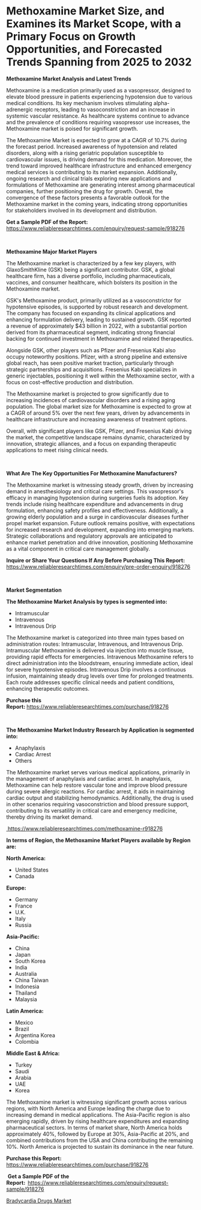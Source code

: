 <p><h1>Methoxamine Market Size, and Examines its Market Scope, with a Primary Focus on Growth Opportunities, and Forecasted Trends Spanning from 2025 to 2032</h1></p><p><strong>Methoxamine Market Analysis and Latest Trends</strong></p>
<p><p>Methoxamine is a medication primarily used as a vasopressor, designed to elevate blood pressure in patients experiencing hypotension due to various medical conditions. Its key mechanism involves stimulating alpha-adrenergic receptors, leading to vasoconstriction and an increase in systemic vascular resistance. As healthcare systems continue to advance and the prevalence of conditions requiring vasopressor use increases, the Methoxamine market is poised for significant growth.</p><p>The Methoxamine Market is expected to grow at a CAGR of 10.7% during the forecast period. Increased awareness of hypotension and related disorders, along with a rising geriatric population susceptible to cardiovascular issues, is driving demand for this medication. Moreover, the trend toward improved healthcare infrastructure and enhanced emergency medical services is contributing to its market expansion. Additionally, ongoing research and clinical trials exploring new applications and formulations of Methoxamine are generating interest among pharmaceutical companies, further positioning the drug for growth. Overall, the convergence of these factors presents a favorable outlook for the Methoxamine market in the coming years, indicating strong opportunities for stakeholders involved in its development and distribution.</p></p>
<p><strong>Get a Sample PDF of the Report:&nbsp;</strong> <a href="https://www.reliableresearchtimes.com/enquiry/request-sample/918276?utm_campaign=2241&utm_medium=2&utm_source=Github&utm_content=ia&utm_term=06032025&utm_id=methoxamine">https://www.reliableresearchtimes.com/enquiry/request-sample/918276</a></p>
<p>&nbsp;</p>
<p><strong>Methoxamine Major Market Players</strong></p>
<p><p>The Methoxamine market is characterized by a few key players, with GlaxoSmithKline (GSK) being a significant contributor. GSK, a global healthcare firm, has a diverse portfolio, including pharmaceuticals, vaccines, and consumer healthcare, which bolsters its position in the Methoxamine market.</p><p>GSK's Methoxamine product, primarily utilized as a vasoconstrictor for hypotensive episodes, is supported by robust research and development. The company has focused on expanding its clinical applications and enhancing formulation delivery, leading to sustained growth. GSK reported a revenue of approximately $43 billion in 2022, with a substantial portion derived from its pharmaceutical segment, indicating strong financial backing for continued investment in Methoxamine and related therapeutics.</p><p>Alongside GSK, other players such as Pfizer and Fresenius Kabi also occupy noteworthy positions. Pfizer, with a strong pipeline and extensive global reach, has seen positive market traction, particularly through strategic partnerships and acquisitions. Fresenius Kabi specializes in generic injectables, positioning it well within the Methoxamine sector, with a focus on cost-effective production and distribution.</p><p>The Methoxamine market is projected to grow significantly due to increasing incidences of cardiovascular disorders and a rising aging population. The global market size for Methoxamine is expected to grow at a CAGR of around 5% over the next few years, driven by advancements in healthcare infrastructure and increasing awareness of treatment options.</p><p>Overall, with significant players like GSK, Pfizer, and Fresenius Kabi driving the market, the competitive landscape remains dynamic, characterized by innovation, strategic alliances, and a focus on expanding therapeutic applications to meet rising clinical needs.</p></p>
<p>&nbsp;</p>
<p><strong>What Are The Key Opportunities For Methoxamine Manufacturers?</strong></p>
<p><p>The Methoxamine market is witnessing steady growth, driven by increasing demand in anesthesiology and critical care settings. This vasopressor's efficacy in managing hypotension during surgeries fuels its adoption. Key trends include rising healthcare expenditure and advancements in drug formulation, enhancing safety profiles and effectiveness. Additionally, a growing elderly population and a surge in cardiovascular diseases further propel market expansion. Future outlook remains positive, with expectations for increased research and development, expanding into emerging markets. Strategic collaborations and regulatory approvals are anticipated to enhance market penetration and drive innovation, positioning Methoxamine as a vital component in critical care management globally.</p></p>
<p><strong>Inquire or Share Your Questions If Any Before Purchasing This Report:</strong> <a href="https://www.reliableresearchtimes.com/enquiry/pre-order-enquiry/918276?utm_campaign=2241&utm_medium=2&utm_source=Github&utm_content=ia&utm_term=06032025&utm_id=methoxamine">https://www.reliableresearchtimes.com/enquiry/pre-order-enquiry/918276</a></p>
<p>&nbsp;</p>
<p><strong>Market Segmentation</strong></p>
<p><strong>The Methoxamine Market Analysis by types is segmented into:</strong></p>
<p><ul><li>Intramuscular</li><li>Intravenous</li><li>Intravenous Drip</li></ul></p>
<p><p>The Methoxamine market is categorized into three main types based on administration routes: Intramuscular, Intravenous, and Intravenous Drip. Intramuscular Methoxamine is delivered via injection into muscle tissue, providing rapid effects for emergencies. Intravenous Methoxamine refers to direct administration into the bloodstream, ensuring immediate action, ideal for severe hypotensive episodes. Intravenous Drip involves a continuous infusion, maintaining steady drug levels over time for prolonged treatments. Each route addresses specific clinical needs and patient conditions, enhancing therapeutic outcomes.</p></p>
<p><strong>Purchase this Report:&nbsp;</strong><a href="https://www.reliableresearchtimes.com/purchase/918276?utm_campaign=2241&utm_medium=2&utm_source=Github&utm_content=ia&utm_term=06032025&utm_id=methoxamine">https://www.reliableresearchtimes.com/purchase/918276</a></p>
<p>&nbsp;</p>
<p><strong>The Methoxamine Market Industry Research by Application is segmented into:</strong></p>
<p><ul><li>Anaphylaxis</li><li>Cardiac Arrest</li><li>Others</li></ul></p>
<p><p>The Methoxamine market serves various medical applications, primarily in the management of anaphylaxis and cardiac arrest. In anaphylaxis, Methoxamine can help restore vascular tone and improve blood pressure during severe allergic reactions. For cardiac arrest, it aids in maintaining cardiac output and stabilizing hemodynamics. Additionally, the drug is used in other scenarios requiring vasoconstriction and blood pressure support, contributing to its versatility in critical care and emergency medicine, thereby driving its market demand.</p></p>
<p><a href="https://www.reliableresearchtimes.com/methoxamine-r918276?utm_campaign=2241&utm_medium=2&utm_source=Github&utm_content=ia&utm_term=06032025&utm_id=methoxamine">&nbsp;https://www.reliableresearchtimes.com/methoxamine-r918276</a></p>
<p><strong>In terms of Region, the Methoxamine Market Players available by Region are:</strong></p>
<p>
    <p> <strong> North America: </strong>
        <ul>
            <li>United States</li>
            <li>Canada</li>
        </ul>
        </p> 
    <p> <strong> Europe: </strong>
        <ul>
            <li>Germany</li>
            <li>France</li>
            <li>U.K.</li>
            <li>Italy</li>
            <li>Russia</li>
        </ul>
        </p> 
    <p> <strong> Asia-Pacific: </strong>
        <ul>
            <li>China</li>
            <li>Japan</li>
            <li>South Korea</li>
            <li>India</li>
            <li>Australia</li>
            <li>China Taiwan</li>
            <li>Indonesia</li>
            <li>Thailand</li>
            <li>Malaysia</li>
        </ul>
        </p> 
    <p> <strong> Latin America: </strong>
        <ul>
            <li>Mexico</li>
            <li>Brazil</li>
            <li>Argentina Korea</li>
            <li>Colombia</li>
        </ul>
        </p> 
    <p> <strong> Middle East & Africa: </strong>
        <ul>
            <li>Turkey</li>
            <li>Saudi</li>
            <li>Arabia</li>
            <li>UAE</li>
            <li>Korea</li>
        </ul>
    </p>
    </p>
<p><p>The Methoxamine market is witnessing significant growth across various regions, with North America and Europe leading the charge due to increasing demand in medical applications. The Asia-Pacific region is also emerging rapidly, driven by rising healthcare expenditures and expanding pharmaceutical sectors. In terms of market share, North America holds approximately 40%, followed by Europe at 30%, Asia-Pacific at 20%, and combined contributions from the USA and China contributing the remaining 10%. North America is projected to sustain its dominance in the near future.</p></p>
<p><strong>Purchase this Report: </strong><a href="https://www.reliableresearchtimes.com/purchase/918276?utm_campaign=2241&utm_medium=2&utm_source=Github&utm_content=ia&utm_term=06032025&utm_id=methoxamine">https://www.reliableresearchtimes.com/purchase/918276</a></p>
<p>&nbsp;<strong>Get a Sample PDF of the Report:&nbsp;&nbsp;</strong><a href="https://www.reliableresearchtimes.com/enquiry/request-sample/918276?utm_campaign=2241&utm_medium=2&utm_source=Github&utm_content=ia&utm_term=06032025&utm_id=methoxamine">https://www.reliableresearchtimes.com/enquiry/request-sample/918276</a></p>
<p><strong></strong></p>
<p><p><a href="https://github.com/GenaGaines34/Market-Research-Report-List-1/blob/main/bradycardia-drugs-market.md?utm_campaign=2241&utm_medium=2&utm_source=Github&utm_content=ia&utm_term=06032025&utm_id=methoxamine">Bradycardia Drugs Market</a></p></p>